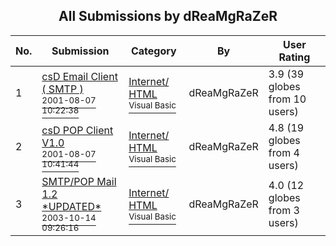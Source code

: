 ﻿<div align="center">

## All Submissions by dReaMgRaZeR

</div>

No.  | Submission | Category | By   | User Rating
---- | ---------- | -------- | ---- | -----------
1 | [csD Email Client \( SMTP \)<br /><sup>2001-08-07 10:22:38</sup>](https://github.com/Planet-Source-Code/dreamgrazer-csd-email-client-smtp__1-25919) | [Internet/ HTML<br /><sup>Visual Basic</sup>](../ByCategory/internet-html__1-34.md) | dReaMgRaZeR | 3.9 (39 globes from 10 users)
2 | [csD POP Client V1\.0<br /><sup>2001-08-07 10:41:44</sup>](https://github.com/Planet-Source-Code/dreamgrazer-csd-pop-client-v1-0__1-25923) | [Internet/ HTML<br /><sup>Visual Basic</sup>](../ByCategory/internet-html__1-34.md) | dReaMgRaZeR | 4.8 (19 globes from 4 users)
3 | [SMTP/POP Mail 1\.2 \*UPDATED\*<br /><sup>2003-10-14 09:26:16</sup>](https://github.com/Planet-Source-Code/dreamgrazer-smtp-pop-mail-1-2-updated__1-49203) | [Internet/ HTML<br /><sup>Visual Basic</sup>](../ByCategory/internet-html__1-34.md) | dReaMgRaZeR | 4.0 (12 globes from 3 users)
